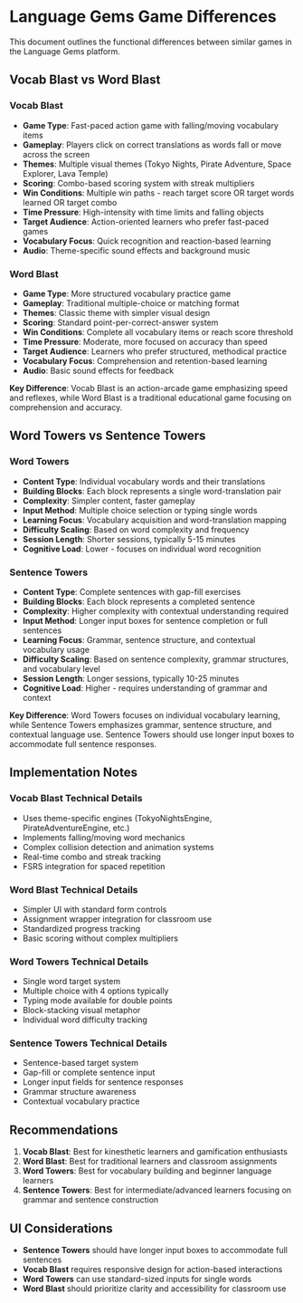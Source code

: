 # Language Gems Game Differences

This document outlines the functional differences between similar games in the Language Gems platform.

## Vocab Blast vs Word Blast

### Vocab Blast
- **Game Type**: Fast-paced action game with falling/moving vocabulary items
- **Gameplay**: Players click on correct translations as words fall or move across the screen
- **Themes**: Multiple visual themes (Tokyo Nights, Pirate Adventure, Space Explorer, Lava Temple)
- **Scoring**: Combo-based scoring system with streak multipliers
- **Win Conditions**: Multiple win paths - reach target score OR target words learned OR target combo
- **Time Pressure**: High-intensity with time limits and falling objects
- **Target Audience**: Action-oriented learners who prefer fast-paced games
- **Vocabulary Focus**: Quick recognition and reaction-based learning
- **Audio**: Theme-specific sound effects and background music

### Word Blast
- **Game Type**: More structured vocabulary practice game
- **Gameplay**: Traditional multiple-choice or matching format
- **Themes**: Classic theme with simpler visual design
- **Scoring**: Standard point-per-correct-answer system
- **Win Conditions**: Complete all vocabulary items or reach score threshold
- **Time Pressure**: Moderate, more focused on accuracy than speed
- **Target Audience**: Learners who prefer structured, methodical practice
- **Vocabulary Focus**: Comprehension and retention-based learning
- **Audio**: Basic sound effects for feedback

**Key Difference**: Vocab Blast is an action-arcade game emphasizing speed and reflexes, while Word Blast is a traditional educational game focusing on comprehension and accuracy.

## Word Towers vs Sentence Towers

### Word Towers
- **Content Type**: Individual vocabulary words and their translations
- **Building Blocks**: Each block represents a single word-translation pair
- **Complexity**: Simpler content, faster gameplay
- **Input Method**: Multiple choice selection or typing single words
- **Learning Focus**: Vocabulary acquisition and word-translation mapping
- **Difficulty Scaling**: Based on word complexity and frequency
- **Session Length**: Shorter sessions, typically 5-15 minutes
- **Cognitive Load**: Lower - focuses on individual word recognition

### Sentence Towers
- **Content Type**: Complete sentences with gap-fill exercises
- **Building Blocks**: Each block represents a completed sentence
- **Complexity**: Higher complexity with contextual understanding required
- **Input Method**: Longer input boxes for sentence completion or full sentences
- **Learning Focus**: Grammar, sentence structure, and contextual vocabulary usage
- **Difficulty Scaling**: Based on sentence complexity, grammar structures, and vocabulary level
- **Session Length**: Longer sessions, typically 10-25 minutes
- **Cognitive Load**: Higher - requires understanding of grammar and context

**Key Difference**: Word Towers focuses on individual vocabulary learning, while Sentence Towers emphasizes grammar, sentence structure, and contextual language use. Sentence Towers should use longer input boxes to accommodate full sentence responses.

## Implementation Notes

### Vocab Blast Technical Details
- Uses theme-specific engines (TokyoNightsEngine, PirateAdventureEngine, etc.)
- Implements falling/moving word mechanics
- Complex collision detection and animation systems
- Real-time combo and streak tracking
- FSRS integration for spaced repetition

### Word Blast Technical Details
- Simpler UI with standard form controls
- Assignment wrapper integration for classroom use
- Standardized progress tracking
- Basic scoring without complex multipliers

### Word Towers Technical Details
- Single word target system
- Multiple choice with 4 options typically
- Typing mode available for double points
- Block-stacking visual metaphor
- Individual word difficulty tracking

### Sentence Towers Technical Details
- Sentence-based target system
- Gap-fill or complete sentence input
- Longer input fields for sentence responses
- Grammar structure awareness
- Contextual vocabulary practice

## Recommendations

1. **Vocab Blast**: Best for kinesthetic learners and gamification enthusiasts
2. **Word Blast**: Best for traditional learners and classroom assignments
3. **Word Towers**: Best for vocabulary building and beginner language learners
4. **Sentence Towers**: Best for intermediate/advanced learners focusing on grammar and sentence construction

## UI Considerations

- **Sentence Towers** should have longer input boxes to accommodate full sentences
- **Vocab Blast** requires responsive design for action-based interactions
- **Word Towers** can use standard-sized inputs for single words
- **Word Blast** should prioritize clarity and accessibility for classroom use

